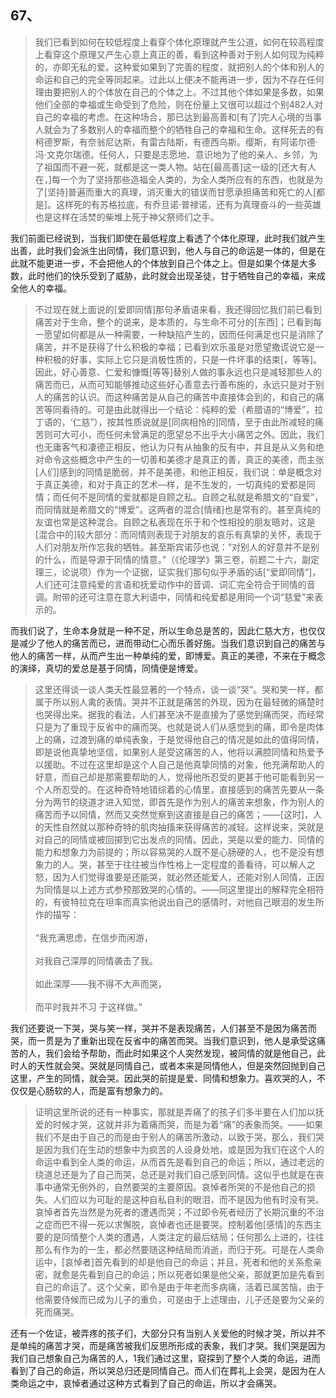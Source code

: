 <h2>67、</h2><blockquote data-pid="nq88mO61">我们已看到如何在较低程度上看穿个体化原理就产生公道，如何在较高程度上看穿这个原理又产生心意上真正的善，看到这种善对于别人如何现为纯粹的，亦即无私的爱。这种爱如果到了完善的程度，就把别人的个体和别人的命运和自己的完全等同起来。过此以上便决不能再进一步，因为不存在任何理由要把别人的个体放在自己的个体之上。不过其他个体如果是多数，如果他们全部的幸福或生命受到了危险，则在份量上又很可以超过个别482人对自己的幸福的考虑。在这种场合，那已达到最高善和[有了]完人心境的当事人就会为了多数别人的幸福而整个的牺牲自己的幸福和生命。这样死去的有柯德罗斯，有奈翁尼达斯，有雷古陆斯，有德西乌斯。缨斯，有阿诺尔德·冯·文克尔瑞德。任何人，只要是志愿地、意识地为了他的亲人、乡邻，为了祖国而不避一死，就都是这一类人物。站在[最高善]这一级的[还大有人在，]每一个为了坚持那些造福全人类的，为全人类所应有的东西，也就是为了[坚持]普遍而重大的真理，消灭重大的错误而甘愿承担痛苦和死亡的人[都是]。这样死的有苏格拉底，有乔旦诺·普禄诺，还有为真理奋斗的一些英雄也是这样在活焚的柴堆上死于神父祭师们之手。</blockquote><p data-pid="hgj2iCUr">我们前面已经说到，当我们即使在最低程度上看透了个体化原理，此时我们就产生出善，此时我们会派生出同情，我们意识到，他人与自己的命运是一体的，但是在此就不能更进一步，不会把他人的个体放到自己个体之上。但是如果个体是大多数，此时他们的快乐受到了威胁，此时就会出现圣徒，甘于牺牲自己的幸福，来成全他人的幸福。</p><blockquote data-pid="CUNKQxGj">不过现在就上面说的[爱即同情]那句矛盾语来看，我还得回忆我们前已看到痛苦对于生命，整个的说来，是本质的，与生命不可分的[东西]；已看到每一愿望如何都是从一种需要，一种缺陷产生的，因而任何满足也只是消除了痛苦，并不是获得了什么积极的幸福；已看到欢乐虽是对愿望撒谎说它是一种积极的好事，实际上它只是消极性质的，只是一件坏事的结束[，等等]。因此，好心善意、仁爱和慷慨[等等]替别人做的事永远也只是减轻那些人的痛苦而已，从而可知能够推动这些好心善意去行善布施的，永远只是对于别人的痛苦的认识。而这种痛苦是从自己的痛苦中直接体会到的，和自己的痛苦等同看待的。可是由此就得出一个结论：纯粹的爱（希腊语的“博爱”，拉丁语的，‘仁慈”），按其性质说就是[同病相怜的]同情，至于由此所减轻的痛苦则可大可小，而任何未曾满足的愿望总不出乎大小痛苦之外。因此，我们也无庸客气和凄德正相反，他认为只有从抽象的反有中，并且是从义务和绝对命令这些概念中产生的一切善和美德才是真正的善，真正的美德，而主张[人们]感到的同情是脆弱，并不是美德，和他正相反，我们说：单是概念对于真正美德，和对于真正的艺术—样，是不生发的，一切真纯的爱都是同情；而任何不是同情的爱就都是自顾之私。自顾之私就是希腊文的“自爱”，而同情就是希腊文的“博爱”。这两者的混合[情绪]也是常有的。甚至真纯的友谊也常是这种混合。自顾之私表现在乐于和个性相投的朋友晤对，这是[混合中的]较大部分：而同情则表现于对朋友的哀乐有真挚的关怀，表现于人们对朋友所作忘我的牺牲。甚至斯宾诺莎也说：“对别人的好意并不是别的什么，而是导源于同情的情意。”（《伦理学》第三卷，前题二十六，副定理三，论说项）作为一个证据，证实我们那句似乎矛盾的话[“爱即同情”]，人们还可注意纯爱的言语和抚爱动作中的音调、词汇完全符合于同情的音调。附带的还可注意在意大利语中，同情和纯爱都是用同一个词“慈爱”来表示的。</blockquote><p data-pid="ye4aYKR7">而我们说了，生命本身就是一种不足，所以生命总是苦的，因此仁慈大方，也仅仅是减少了他人的痛苦而已，进而带动仁心而乐善好施。当我们意识到自己的痛苦与他人的痛苦一样，从而产生出一种单纯的爱，即博爱。真正的美德，不来在于概念的演绎，真切的爱总是基于同情，同情便是博爱。</p><blockquote data-pid="K3Om3mNC">这里还得谈一谈人类夭性最显著的一个特点，谈一谈“哭”。哭和笑一样，都属于所以别人禽的表情。哭并不正就是痛苦的外现，因为在最轻微的痛楚时也哭得出来。据我的看法，人们甚至决不是直接为了感觉到痛而哭，而经常只是为了重现于反省中的痛而哭。也就是说人们从感觉到的痛，即令是肉体上的痛，过渡到痛的单纯表象，于是觉得他自己的情况是如此的值得同情，即是说他真挚地坚信，如果别人是受这痛苦的人，他将以满腔同情和热爱予以援助。不过在这里却是这个人自己是他真挚同情的对象，他充满帮助人的好意，而自己却是那需要帮助的人，觉得他所忍受的更甚于他可能看到另一个人所忍受的。在这种奇特地错综着的心情里，直接感到的痛苦先要从一条分为两节的绕道才进入知觉，即首先是作为别人的痛苦来想象，作为别人的痛苦而予以同情，然而又突然觉察到这直接是自己的痛苦；——[这时]，人的天性自然就以那种奇特的肌肉抽搐来获得痛苦的减轻。这样说来，哭就是对自己的同情或被回掷到它出发点的同情。因此，哭是以爱的能力、同情的能力和想象力为前提的；所以容易哭的人既不是心肠硬的人，也不是没有想象力的人。哭，甚至于往往被当作性格上一定程度的善看待，可以解人之怒，因为人们觉得谁要是还能哭，就必然还能爱人，还能对别人同情，正因为同情是以上述方式参预那致哭的心情的。——同这里提出的解释完全相符的，有彼特拉克在坦率而真实他说出自己的感情时，对他自己眼泪的发生所作的描写：<br><br>“我充满思虑，在信步而闲游，<br><br>对我自己深厚的同情袭击了我。<br><br>如此深厚——我不得不大声而哭，<br><br>而平时我并不习 于这样做。”</blockquote><p data-pid="YQEGDCtP">我们还要说一下哭，哭与笑一样，哭并不是表现痛苦，人们甚至不是因为痛苦而哭，而一贯是为了重新出现在反省中的痛苦而哭。当我们意识到，他人是承受这痛苦的人，我们会给予帮助，而此时如果这个人突然发现，被同情的就是他自己，此时人的天性就会哭。哭就是同情自己，或者本来是同情他人，但是突然回抛到自己这里，产生的同情，就会哭。因此哭的前提是爱、同情和想象力。喜欢哭的人，不仅仅是心肠软的人，而是富有想象力的。</p><blockquote data-pid="LU_BjSs2">证明这里所说的还有一种事实，那就是弄痛了的孩子们多半要在人们加以抚爱的时候才哭，这就并非为着痛而哭，而是为着“痛”的表象而哭。——如果我们不是由于自己的而是由于别人的痛苦所激动，以致于哭，那么，我们哭是因为我们在生动的想象中为疯苦的人设身处地，或是因为我们在这个人的命运中看到全人类的命运，从而首先是看到自己的命运；所以，通过老远的绕道总还是为了自己而哭，总还是对我们自己感到同情。这似乎也就是在丧事中通常无例外的，自然要哭的主要原因。哀悼者所哭的不是他自己的损失。人们应以为可耻的是这种自私自利的眼泪，而不是因为他有时没有哭。哀悼者首先当然是为死者的遭遇而哭；不过即令死者经历了长期沉重的不治之症而巴不得一死以求懈脱，哀悼者也还是要哭。控制着他[感情]的东西主要的是同情整个人类的遭遇，人类注定的最后结局；任何那么上进的，往往那么有作为的一生，都必然要随这种结局而消逝，而归于死。可是在人类命运中，[哀悼者]首先看到的却是他自己的命运；并且，死者和他的关系愈亲密，就愈是先看到自己的命运；所以死者如果是他父亲，那就更加是先看到自己的命运了。这个父亲，即令是由于年老而多病痛，活着已属苦恼，由于他需要侍候而已成为儿子的重负，可是由于上述理由，儿子还是要为父亲的死而痛哭。</blockquote><p data-pid="uXccCadn">还有一个佐证，被弄疼的孩子们，大部分只有当别人关爱他的时候才哭，所以并不是单纯的痛苦才哭，而是痛苦被我们反思所形成的表象，我们才哭。我们哭是因为我们自己想象自己为痛苦的人，1我们通过这里，窥探到了整个人类的命运，进而看到了自己的命运，所以哭总归还是同情自己。而人们在葬礼上会哭，是因为在人类命运之中，哀悼者通过这种方式看到了自己的命运，所以才会痛哭。</p><p></p>